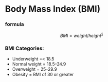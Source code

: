 # Body Mass Index (BMI)

### formula

```math
BMI = weight/height^2
```

 
### BMI Categories: 

* Underweight =< 18.5
* Normal weight = 18.5–24.9 
* Overweight = 25–29.9 
* Obesity = BMI of 30 or greater